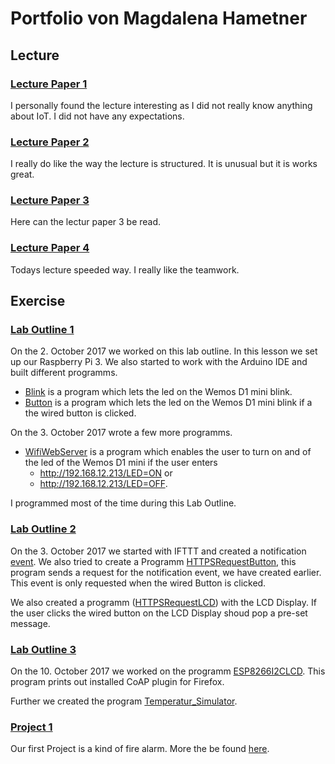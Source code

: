 # Portfolio von Magdalena Hametner
## Lecture
### [Lecture Paper 1](https://github.com/EvaJobst/IOT_HametnerJobst/blob/master/Hametner_Repo/Lecture_paper_1_S1510237009.md)
I personally found the lecture interesting as I did not really know anything about IoT.
I did not have any expectations.

### [Lecture Paper 2](https://github.com/EvaJobst/IOT_HametnerJobst/blob/master/Hametner_Repo/Lecture_paper_2_S1510237009.md)
I really do like the way the lecture is structured. It is unusual but it is works great.

### [Lecture Paper 3](https://github.com/EvaJobst/IOT_HametnerJobst/blob/master/Hametner_Repo/Lecture_paper_3_S1510237009.md)
Here can the lectur paper 3 be read.

### [Lecture Paper 4](https://github.com/EvaJobst/IOT_HametnerJobst/blob/master/Hametner_Repo/Lecture_paper_4_S1510237009.md)
Todays lecture speeded way. I really like the teamwork.

## Exercise
### [Lab Outline 1](https://github.com/EvaJobst/IOT_HametnerJobst/blob/master/1_Lab_Outline.md)
On the 2. October 2017 we worked on this lab outline. In this lesson we set up our Raspberry Pi 3. We also started to work with the Arduino IDE and built different programms.
- [Blink](https://github.com/EvaJobst/IOT_HametnerJobst/blob/master/Lab_Outline/Blink/Blink.ino) is a program which lets the led on the Wemos D1 mini blink.
- [Button](https://github.com/EvaJobst/IOT_HametnerJobst/blob/master/Lab_Outline/Button/Button.ino) is a program which lets the led on the Wemos D1 mini blink if a the wired button is clicked.

On the 3. October 2017 wrote a few more programms.
- [WifiWebServer](https://github.com/EvaJobst/IOT_HametnerJobst/blob/master/Lab_Outline/WiFiWebServer/WiFiWebServer.ino) is a program which enables the user to turn on and of the led of the Wemos D1 mini if the user enters
  - http://192.168.12.213/LED=ON or
  - http://192.168.12.213/LED=OFF.

I programmed most of the time during this Lab Outline.

### [Lab Outline 2](https://github.com/EvaJobst/IOT_HametnerJobst/blob/master/2_Lab_Outline.md)
On  the 3. October 2017 we started with IFTTT and created a notification [event](https://maker.ifttt.com/trigger/notify_phone/with/key/dpLOveXyj81hUdJ8GoGo6d). We also tried to create a Programm [HTTPSRequestButton](https://github.com/EvaJobst/IOT_HametnerJobst/blob/master/Lab_Outline/HTTPSRequest_Button/HTTPSRequest.ino), this program sends a request for the notification event, we have created earlier. This event is only requested when the wired Button is clicked.

We also created a programm ([HTTPSRequestLCD](https://github.com/EvaJobst/IOT_HametnerJobst/blob/master/Lab_Outline/HTTPSRequest_LCD/HTTPSRequest.ino)) with the LCD Display. If the user clicks the wired button on the LCD Display shoud pop a pre-set message.

### [Lab Outline 3](https://github.com/EvaJobst/IOT_HametnerJobst/blob/master/3_Lab_Outline.md)
On the 10. October 2017 we worked on the programm [ESP8266I2CLCD](https://github.com/EvaJobst/IOT_HametnerJobst/blob/master/Lab_Outline/ESP8266I2CLCD/ESP8266I2CLCD.ino). This program prints out installed CoAP plugin for Firefox.

Further we created the program [Temperatur_Simulator](https://github.com/EvaJobst/IOT_HametnerJobst/tree/master/Lab_Outline/Temperature_Simulation).

### [Project 1]()
Our first Project is a kind of fire alarm. More the be found [here]().
